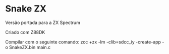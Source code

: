 # Snake ZX

Versão portada para a ZX Spectrum

Criado com Z88DK

Compilar com o seguinte comando:
zcc +zx -lm -clib=sdcc_iy -create-app -o SnakeZX.bin main.c
